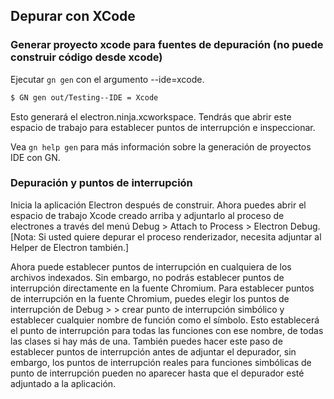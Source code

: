 ## Depurar con XCode

### Generar proyecto xcode para fuentes de depuración (no puede construir código desde xcode)

Ejecutar `gn gen` con el argumento --ide=xcode.

```sh
$ GN gen out/Testing--IDE = Xcode
```

Esto generará el electron.ninja.xcworkspace. Tendrás que abrir este espacio de trabajo para establecer puntos de interrupción e inspeccionar.

Vea `gn help gen` para más información sobre la generación de proyectos IDE con GN.

### Depuración y puntos de interrupción

Inicia la aplicación Electron después de construir. Ahora puedes abrir el espacio de trabajo Xcode creado arriba y adjuntarlo al proceso de electrones a través del menú Debug > Attach to Process > Electron Debug. [Nota: Si usted quiere depurar el proceso renderizador, necesita adjuntar al Helper de Electron también.]

Ahora puede establecer puntos de interrupción en cualquiera de los archivos indexados. Sin embargo, no podrás establecer puntos de interrupción directamente en la fuente Chromium. Para establecer puntos de interrupción en la fuente Chromium, puedes elegir los puntos de interrupción de Debug > > crear punto de interrupción simbólico y establecer cualquier nombre de función como el símbolo. Esto establecerá el punto de interrupción para todas las funciones con ese nombre, de todas las clases si hay más de una. También puedes hacer este paso de establecer puntos de interrupción antes de adjuntar el depurador, sin embargo, los puntos de interrupción reales para funciones simbólicas de punto de interrupción pueden no aparecer hasta que el depurador esté adjuntado a la aplicación.
